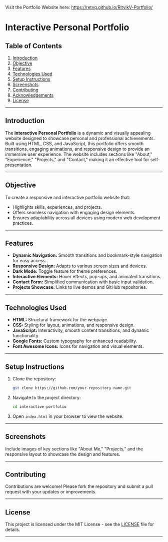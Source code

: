 Visit the Portfolio Website here: https://retvq.github.io/RitvikV-Portfolio/

# Interactive Personal Portfolio

## Table of Contents
1. [Introduction](#introduction)
2. [Objective](#objective)
3. [Features](#features)
4. [Technologies Used](#technologies-used)
5. [Setup Instructions](#setup-instructions)
6. [Screenshots](#screenshots)
7. [Contributing](#contributing)
8. [Acknowledgements](#acknowledgements)
9. [License](#license)

---

## Introduction

The **Interactive Personal Portfolio** is a dynamic and visually appealing website designed to showcase personal and professional achievements. Built using HTML, CSS, and JavaScript, this portfolio offers smooth transitions, engaging animations, and responsive design to provide an immersive user experience. The website includes sections like "About," "Experience," "Projects," and "Contact," making it an effective tool for self-presentation.

---

## Objective

To create a responsive and interactive portfolio website that:
- Highlights skills, experiences, and projects.
- Offers seamless navigation with engaging design elements.
- Ensures adaptability across all devices using modern web development practices.

---

## Features

- **Dynamic Navigation:** Smooth transitions and bookmark-style navigation for easy access.
- **Responsive Design:** Adapts to various screen sizes and devices.
- **Dark Mode:** Toggle feature for theme preferences.
- **Interactive Elements:** Hover effects, pop-ups, and animated transitions.
- **Contact Form:** Simplified communication with basic input validation.
- **Projects Showcase:** Links to live demos and GitHub repositories.

---

## Technologies Used

- **HTML:** Structural framework for the webpage.
- **CSS:** Styling for layout, animations, and responsive design.
- **JavaScript:** Interactivity, smooth content transitions, and dynamic functionality.
- **Google Fonts:** Custom typography for enhanced readability.
- **Font Awesome Icons:** Icons for navigation and visual elements.

---

## Setup Instructions

1. Clone the repository:
   ```bash
   git clone https://github.com/your-repository-name.git
   ```
2. Navigate to the project directory:
   ```bash
   cd interactive-portfolio
   ```
3. Open `index.html` in your browser to view the website.

---

## Screenshots

Include images of key sections like "About Me," "Projects," and the responsive layout to showcase the design and features.

---

## Contributing

Contributions are welcome! Please fork the repository and submit a pull request with your updates or improvements.

---

## License

This project is licensed under the MIT License - see the [LICENSE](LICENSE) file for details.

--- 
